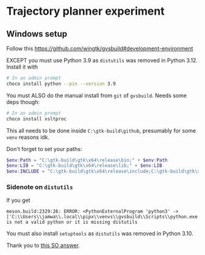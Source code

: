 # Trajectory planner experiment

## Windows setup

Follow this <https://github.com/wingtk/gvsbuild#development-environment>

EXCEPT you must use Python 3.9 as `distutils` was removed in Python 3.12. Install it with

```bash
# In an admin prompt
choco install python --pin --version 3.9
```

You must ALSO do the manual install from `git` of `gvsbuild`. Needs some deps though:

```bash
# In an admin prompt
choco install xsltproc
```

This all needs to be done inside `C:\gtk-build\github`, presumably for some `venv` reasons idk.

Don't forget to set your paths:

```powershell
$env:Path = "C:\gtk-build\gtk\x64\release\bin;" + $env:Path
$env:LIB = "C:\gtk-build\gtk\x64\release\lib;" + $env:LIB
$env:INCLUDE = "C:\gtk-build\gtk\x64\release\include;C:\gtk-build\gtk\x64\release\include\cairo;C:\gtk-build\gtk\x64\release\include\glib-2.0;C:\gtk-build\gtk\x64\release\include\gobject-introspection-1.0;C:\gtk-build\gtk\x64\release\lib\glib-2.0\include;" + $env:INCLUDE
```

### Sidenote on `distutils`

If you get

```
meson.build:2329:26: ERROR: <PythonExternalProgram 'python3' -> ['C:\\Users\\jamwa\\.local\\pipx\\venvs\\gvsbuild\\Scripts\\python.exe']> is not a valid python or it is missing distutils
```

You must also install `setuptools` as `distutils` was removed in Python 3.10.

Thank you to [this SO answer](https://stackoverflow.com/a/77233866/383609).
